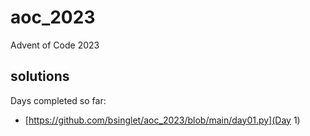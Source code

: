 # aoc_2023

Advent of Code 2023

## solutions

Days completed so far:

- [https://github.com/bsinglet/aoc_2023/blob/main/day01.py](Day 1)

